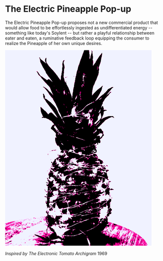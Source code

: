 # The Electric Pineapple Pop-up

The Electric Pineapple Pop-up proposes not a new commercial product
that would allow food to be effortlessly ingested as undifferentiated
energy -- something like today's Soylent -- but rather a playful
relationship between eater and eaten, a ruminative feedback loop
equipping the consumer to realize the Pineapple of her own unique
desires.

![pina-watt](public/img/portfolio/EPp9.png)

_Inspired by The Electronic Tomato_ *Archigram* 1969
